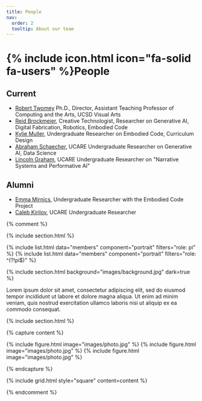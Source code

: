```yaml
---
title: People
nav:
  order: 2
  tooltip: About our team
---
```


# {% include icon.html icon="fa-solid fa-users" %}People

<!-- Lorem ipsum dolor sit amet, consectetur adipiscing elit, sed do eiusmod tempor
incididunt ut labore et dolore magna aliqua. Ut enim ad minim veniam, quis
nostrud exercitation ullamco laboris nisi ut aliquip ex ea commodo consequat. -->

## Current
- [Robert Twomey](https://roberttwomey.com) Ph.D., Director, Assistant Teaching Professor of Computing and the Arts, UCSD Visual Arts
- [Reid Brockmeier](https://www.linkedin.com/in/reidbrockmeier308/), Creative Technologist, Researcher on Generative AI, Digital Fabrication, Robotics,
Embodied Code
- [Kylie Muller](https://www.linkedin.com/in/kylie-muller-031189211/), Undergraduate Researcher on Embodied Code, Curriculum Design
- [Abraham Schaecher](https://www.linkedin.com/in/abraham-schaecher-002063202), UCARE Undergraduate Researcher on Generative AI, Data Science
- [Lincoln Graham](https://www.linkedin.com/in/lincoln-graham-589070321/), UCARE Undergraduate Researcher on "Narrative Systems and Performative AI"

## Alumni
- [Emma Mirnics](https://www.linkedin.com/in/emma-mirnics/), Undergraduate Researcher with the Embodied Code Project
- [Caleb Kirilov](https://www.linkedin.com/in/caleb-kirilov-14b843183/), UCARE Undergraduate Researcher

{% comment %}

{% include section.html %}

{% include list.html data="members" component="portrait" filters="role: pi" %}
{% include list.html data="members" component="portrait" filters="role: ^(?!pi$)" %}

{% include section.html background="images/background.jpg" dark=true %}

Lorem ipsum dolor sit amet, consectetur adipiscing elit, sed do eiusmod tempor
incididunt ut labore et dolore magna aliqua. Ut enim ad minim veniam, quis
nostrud exercitation ullamco laboris nisi ut aliquip ex ea commodo consequat.

{% include section.html %}

{% capture content %}

{% include figure.html image="images/photo.jpg" %}
{% include figure.html image="images/photo.jpg" %}
{% include figure.html image="images/photo.jpg" %}

{% endcapture %}

{% include grid.html style="square" content=content %}

{% endcomment %}